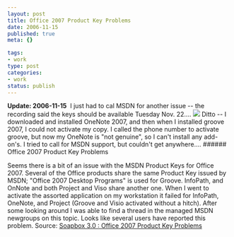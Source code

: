 ```yaml
--- 
layout: post
title: Office 2007 Product Key Problems
date: 2006-11-15
published: true
meta: {}

tags: 
- work
type: post
categories: 
- work
status: publish
---
```



**Update: 2006-11-15**  I just had to cal MSDN for another issue -- the recording said the keys should be available Tuesday Nov. 22.... [![](http://blog.andyeick.com/content/binary/WindowsLiveWriter/Soapbox3.0Office2007ProductKeyProblems_9533/office_thumb.png)](http://blog.andyeick.com/content/binary/WindowsLiveWriter/Soapbox3.0Office2007ProductKeyProblems_9533/office2.png) Ditto -- I downloaded and installed OneNote 2007, and then when I installed groove 2007, I could not activate my copy. I called the phone number to activate groove, but now my OneNote is "not genuine", so I can't install any add-on's. I tried to call for MSDN support, but couldn't get anywhere....  ###### Office 2007 Product Key Problems 

 Seems there is a bit of an issue with the MSDN Product Keys for Office 2007.  Several of the Office products share the same Product Key issued by MSDN; "Office 2007 Desktop Programs" is used for Groove. InfoPath, and OnNote and both Project and Viso share another one.  When I went to activate the assorted application on my workstation it failed for InfoPath, OneNote, and Project (Groove and Visio activated without a hitch). After some looking around I was able to find a thread in the managed MSDN newgroups on this topic. Looks like several users have reported this problem.  Source: [Soapbox 3.0 : Office 2007 Product Key Problems](http://weblogs.asp.net/mlafleur/archive/2006/11/14/Office-2007-Product-Key-Problems.aspx)

